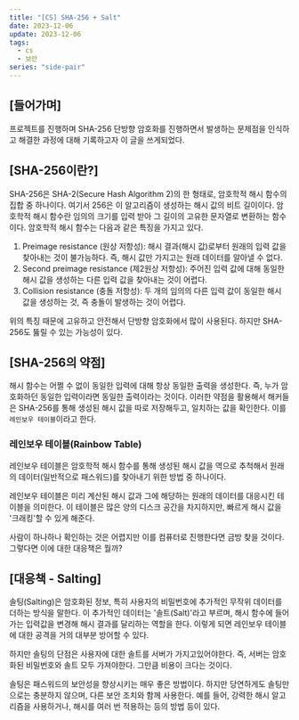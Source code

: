 ```yaml
---
title: "[CS] SHA-256 + Salt"
date: 2023-12-06
update: 2023-12-06
tags:
  - cs
  - 보안
series: "side-pair"
---
```


## [들어가며]

프로젝트를 진행하며 SHA-256 단방향 암호화를 진행하면서 발생하는 문제점을 인식하고 해결한 과정에 대해 기록하고자 이 글을 쓰게되었다.

## [SHA-256이란?]

SHA-256은 SHA-2(Secure Hash Algorithm 2)의 한 형태로, 암호학적 해시 함수의 집합 중 하나이다. 여기서 256은 이 알고리즘이 생성하는 해시 값의 비트 길이이다.
암호학적 해시 함수란 임의의 크기를 입력 받아 그 길이의 고유한 문자열로 변환하는 함수이다. 암호학적 해시 함수는 다음과 같은 특징을 가지고 있다.


1. Preimage resistance (원상 저항성): 해시 결과(해시 값)로부터 원래의 입력 값을 찾아내는 것이 불가능하다. 즉, 해시 값만 가지고는 원래 데이터를 알아낼 수 없다.
2. Second preimage resistance (제2원상 저항성): 주어진 입력 값에 대해 동일한 해시 값을 생성하는 다른 입력 값을 찾아내는 것이 어렵다.
3. Collision resistance (충돌 저항성): 두 개의 임의의 다른 입력 값이 동일한 해시 값을 생성하는 것, 즉 충돌이 발생하는 것이 어렵다.

위의 특징 때문에 고유하고 안전해서 단방향 암호화에서 많이 사용된다. 하지만 SHA-256도 뚫릴 수 있는 가능성이 있다.

## [SHA-256의 약점]

해시 함수는 어쩔 수 없이 동일한 입력에 대해 항상 동일한 출력을 생성한다. 즉, 누가 암호화하던 동일한 입력이라면 동일한 출력이라는 것이다.
이러한 약점을 활용해서 해커들은 SHA-256를 통해 생성된 해시 값을 따로 저장해두고, 일치하는 값을 확인한다. 이를 `레인보우 테이블`이라고 한다.

### 레인보우 테이블(Rainbow Table)

레인보우 테이블은 암호학적 해시 함수를 통해 생성된 해시 값을 역으로 추척해서 원래의 데이터(일반적으로 패스워드)를 찾아내기 위한 방법 중 하나이다.

레인보우 테이블은 미리 계산된 해시 값과 그에 해당하는 원래의 데이터를 대응시킨 테이블을 의미한다. 이 테이블은 많은 양의 디스크 공간을 차지하지만, 빠르게 해시 값을 '크래킹'할 수 있게 해준다. 

사람이 하나하나 확인하는 것은 어렵지만 이를 컴퓨터로 진행한다면 금방 찾을 것이다. 그렇다면 이에 대한 대응책은 뭘까?

## [대응책 - Salting]

솔팅(Salting)은 암호화된 정보, 특히 사용자의 비밀번호에 추가적인 무작위 데이터를 더하는 방식을 말한다. 이 추가적인 데이터는 '솔트(Salt)'라고 부르며, 해시 함수에 들어가는 입력값을 변경해 해시 결과를 달리하는 역할을 한다.
이렇게 되면 레인보우 테이블에 대한 공격을 거의 대부분 방어할 수 있다.

하지만 솔팅의 단점은 사용자에 대한 솔트를 서버가 가지고있어야한다. 즉, 서버는 암호화된 비밀번호와 솔트 모두 가져야한다. 그만큼 비용이 크다는 것이다.

솔팅은 패스워드의 보안성을 향상시키는 매우 좋은 방법이다. 하지만 당연하게도 솔팅만으로는 충분하지 않으며, 다른 보안 조치와 함께 사용한다. 예를 들어, 강력한 해시 알고리즘을 사용하거나, 해시를 여러 번 적용하는 등의 방법 등이 있다.

